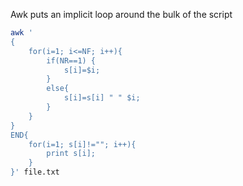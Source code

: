 Awk puts an implicit loop around the bulk of the script
```Bash
awk '
{
    for(i=1; i<=NF; i++){
        if(NR==1) {
            s[i]=$i;
        }
        else{
            s[i]=s[i] " " $i;
        } 
    }
}
END{
    for(i=1; s[i]!=""; i++){
        print s[i];
    }
}' file.txt
```
